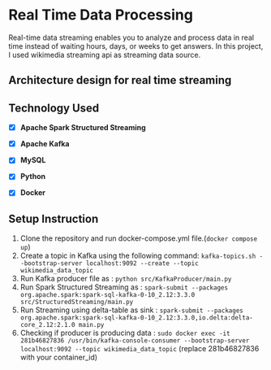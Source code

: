 # Real Time Data Processing
Real-time data streaming enables you to analyze and process data in real time instead of waiting hours, days, or weeks to get answers. 
In this project, I used wikimedia streaming api as streaming data source.

## Architecture design for real time streaming


## Technology Used
* [x] **Apache Spark Structured Streaming**
* [x] **Apache Kafka**
* [x] **MySQL**
* [x] **Python**
* [X] **Docker**


## Setup Instruction
1. Clone the repository and run docker-compose.yml file.(`docker compose up`)
2. Create a topic in Kafka using the following command: `kafka-topics.sh --bootstrap-server localhost:9092 --create --topic wikimedia_data_topic`
3. Run Kafka producer file as : `python src/KafkaProducer/main.py`
4. Run Spark Structured Streaming as : `spark-submit --packages org.apache.spark:spark-sql-kafka-0-10_2.12:3.3.0 src/StructuredStreaming/main.py`
5. Run Streaming using delta-table as sink : `spark-submit --packages org.apache.spark:spark-sql-kafka-0-10_2.12:3.3.0,io.delta:delta-core_2.12:2.1.0 main.py`
6. Checking if producer is producing data : `sudo docker exec -it 281b46827836 /usr/bin/kafka-console-consumer --bootstrap-server localhost:9092 --topic wikimedia_data_topic` (replace 281b46827836 with your container_id)




